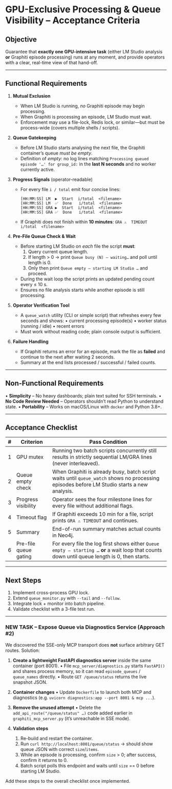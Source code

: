 # GPU-Exclusive Processing & Queue Visibility – Acceptance Criteria

## Objective

Guarantee that **exactly one GPU-intensive task** (either LM Studio analysis **or** Graphiti episode processing) runs at any moment, and provide operators with a clear, real-time view of that hand-off.

---

## Functional Requirements

1. **Mutual Exclusion**

   - When LM Studio is running, _no_ Graphiti episode may begin processing.
   - When Graphiti is processing an episode, LM Studio must wait.
   - Enforcement may use a file-lock, Redis lock, or similar—but must be process-wide (covers multiple shells / scripts).

2. **Queue Gatekeeping**

   - Before LM Studio starts analysing the next file, the Graphiti container’s queue _must be empty_.
   - Definition of _empty_: no log lines matching
     `Processing queued episode '…' for group_id:` in the **last N seconds** and no worker currently active.

3. **Progress Signals** (operator-readable)

   - For every file `i / total` emit four concise lines:
     ```
     [HH:MM:SS] LM  ▶️  Start  i/total  <filename>
     [HH:MM:SS] LM  ✅  Done   i/total  <filename>
     [HH:MM:SS] GRA ▶️  Start  i/total  <filename>
     [HH:MM:SS] GRA ✅  Done   i/total  <filename>
     ```
   - If Graphiti does not finish within **10 minutes**:
     `GRA ⚠️  TIMEOUT  i/total  <filename>`

4. **Pre-File Queue Check & Wait**

   - Before starting LM Studio on _each_ file the script **must**:
     1. Query current queue length.
     2. If length > 0 → print `Queue busy (N) – waiting…` and poll until length is 0.
     3. Only then print `Queue empty – starting LM Studio …` and proceed.
   - During the wait loop the script prints an updated pending count every ≤ 10 s.
   - Ensures no file analysis starts while another episode is still processing.

5. **Operator Verification Tool**

   - A `queue_watch` utility (CLI or simple script) that refreshes every few seconds and shows:
     • current processing episode(s)
     • worker status (running / idle)
     • recent errors
   - Must work without reading code; plain console output is sufficient.

6. **Failure Handling**
   - If Graphiti returns an error for an episode, mark the file as **failed** and continue to the next after waiting 2 seconds.
   - Summary at the end lists processed / successful / failed counts.

---

## Non-Functional Requirements

• **Simplicity** – No heavy dashboards; plain text suited for SSH terminals.
• **No Code Review Needed** – Operators shouldn’t read Python to understand state.
• **Portability** – Works on macOS/Linux with `docker` and Python 3.8+.

---

## Acceptance Checklist

| #   | Criterion             | Pass Condition                                                                                                                                 |
| --- | --------------------- | ---------------------------------------------------------------------------------------------------------------------------------------------- |
| 1   | GPU mutex             | Running two batch scripts concurrently still results in strictly sequential LM/GRA lines (never interleaved).                                  |
| 2   | Queue empty check     | When Graphiti is already busy, batch script waits until `queue_watch` shows no processing episodes before LM Studio starts a new analysis.     |
| 3   | Progress visibility   | Operator sees the four milestone lines for every file without additional flags.                                                                |
| 4   | Timeout flag          | If Graphiti exceeds 10 min for a file, script prints `GRA ⚠️ TIMEOUT` and continues.                                                           |
| 5   | Summary               | End-of-run summary matches actual counts in Neo4j.                                                                                             |
| 6   | Pre-file queue gating | For every file the log first shows either `Queue empty – starting …` **or** a wait loop that counts down until queue length is 0, then starts. |

---

## Next Steps

1. Implement cross-process GPU lock.
2. Extend `queue_monitor.py` with `--tail` and `--follow`.
3. Integrate lock + monitor into batch pipeline.
4. Validate checklist with a 3-file test run.

---

### NEW TASK – Expose Queue via Diagnostics Service (Approach #2)

We discovered the SSE-only MCP transport does **not** surface arbitrary GET routes. Solution:

1. **Create a lightweight FastAPI diagnostics server** inside the same container (port 8001).
   • File `mcp_server/diagnostics.py` starts `FastAPI()` and shares process memory, so it can read `episode_queues` / `queue_names` directly.
   • Route `GET /queue/status` returns the live snapshot JSON.

2. **Container changes**
   • Update `Dockerfile` to launch both MCP and diagnostics (e.g. `uvicorn diagnostics:app --port 8001 & mcp ...`).

3. **Remove the unused attempt**
   • Delete the `add_api_route("/queue/status" …)` code added earlier in `graphiti_mcp_server.py` (it’s unreachable in SSE mode).

4. **Validation steps**
   1. Re-build and restart the container.
   2. Run `curl http://localhost:8001/queue/status` → should show queue JSON with correct `size`/`items`.
   3. While an episode is processing, confirm `size` > 0; after success, confirm it returns to 0.
   4. Batch script polls this endpoint and waits until `size` == 0 before starting LM Studio.

Add these steps to the overall checklist once implemented.
